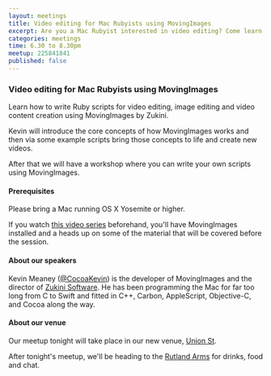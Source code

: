 ```yaml
---
layout: meetings
title: Video editing for Mac Rubyists using MovingImages
excerpt: Are you a Mac Rubyist interested in video editing? Come learn about MovingImages
categories: meetings
time: 6.30 to 8.30pm
meetup: 225841841
published: false
---
```


### Video editing for Mac Rubyists using MovingImages

Learn how to write Ruby scripts for video editing, image editing and video content creation using MovingImages by Zukini.

Kevin will introduce the core concepts of how MovingImages works and then via some example scripts bring those concepts to life and create new videos.

After that we will have a workshop where you can write your own scripts using MovingImages.

#### Prerequisites

Please bring a Mac running OS X Yosemite or higher.

If you watch [this video series](http://zukini.eu/getting-started-with-scripting-movingimages-in-ruby/) beforehand, you'll have MovingImages installed and a heads up on some of the material that will be covered before the session.

#### About our speakers

Kevin Meaney ([@CocoaKevin](http://twitter.com/CocoaKevin)) is the developer of MovingImages and the director of [Zukini Software](http://zukini.eu/). He has been programming the Mac for far too long from C to Swift and fitted in C++, Carbon, AppleScript, Objective-C, and Cocoa along the way.

#### About our venue

Our meetup tonight will take place in our new venue, [Union St](http://www.union-st.org).

After tonight's meetup, we'll be heading to the [Rutland Arms](http://www.therutlandarmssheffield.co.uk/) for drinks, food and chat.
